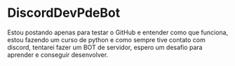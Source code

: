 # DiscordDevPdeBot
Estou postando apenas para testar o GitHub e entender como que funciona, estou fazendo um curso de python e como sempre tive contato com discord, tentarei fazer um BOT de servidor, espero um desafio para aprender e conseguir desenvolver.
